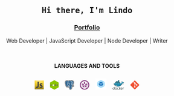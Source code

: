 <h2 align='center'><samp><strong>Hi there, I'm Lindo</strong></samp></h2>
<h3 align='center'><strong><a href="https://lindo-code.github.io/portfolio-website/" target="_blank">Portfolio</a></strong></h3>
<p align='center'>Web Developer | JavaScript Developer | Node Developer | Writer</p>
<br>
<div align=center>
<h4><b>LANGUAGES AND TOOLS</b></h4>
<code><img style="padding:.5em;" height="25" alt="javascript" src="https://raw.githubusercontent.com/Lindo-code/portfolio-website/main/assets/icons/js.png"></code>
<code><img style="padding:.5em;" height="25" alt="node" src="https://raw.githubusercontent.com/Lindo-code/portfolio-website/main/assets/icons/node.png"></code>
<code><img style="padding:.5em;" height="25" alt="postgres" src="https://raw.githubusercontent.com/Lindo-code/portfolio-website/main/assets/icons/postgresql.jpg"></code>
<code><img style="padding:.5em;" height="25" alt="jasmine" src="https://raw.githubusercontent.com/Lindo-code/portfolio-website/main/assets/icons/jasmine.png"></code>
<code><img style="padding:.5em;" height="30" alt="webpack" src="https://raw.githubusercontent.com/Lindo-code/portfolio-website/main/assets/icons/webpack.png"></code> 
<code><img style="padding:.5em;" height="25" alt="docker" src="https://raw.githubusercontent.com/Lindo-code/portfolio-website/main/assets/icons/docker.png"></code> 
<code><img style="padding:.5em;" height="25" alt="git" src="https://raw.githubusercontent.com/Lindo-code/portfolio-website/main/assets/icons/git.png"></code> 
</div>

